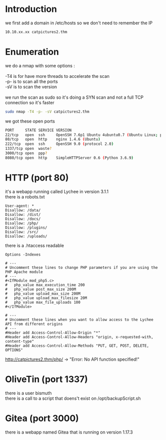 # Introduction

we first add a domain in /etc/hosts so we don't need to remember the IP
```bash
10.10.xx.xx catpictures2.thm
```

# Enumeration

we do a nmap with some options :\
\
-T4 is for have more threads to accelerate the scan\
-p- is to scan all the ports\
-sV is to scan the version\
\
we run the scan as sudo so it's doing a SYN scan and not a full TCP connection so it's faster

```bash
sudo nmap -T4 -p- -sV catpictures2.thm
```

we got these open ports
```bash
PORT     STATE SERVICE VERSION
22/tcp   open  ssh     OpenSSH 7.6p1 Ubuntu 4ubuntu0.7 (Ubuntu Linux; protocol 2.0)
80/tcp   open  http    nginx 1.4.6 (Ubuntu)
222/tcp  open  ssh     OpenSSH 9.0 (protocol 2.0)
1337/tcp open  waste?
3000/tcp open  ppp?
8080/tcp open  http    SimpleHTTPServer 0.6 (Python 3.6.9)
```

# HTTP (port 80)
it's a webapp running called Lychee in version 3.1.1\
there is a robots.txt 
```
User-agent: *
Disallow: /data/
Disallow: /dist/
Disallow: /docs/
Disallow: /php/
Disallow: /plugins/
Disallow: /src/
Disallow: /uploads/
```

there is a .htaccess readable
```
Options -Indexes

# ---
# Uncomment these lines to change PHP parameters if you are using the PHP Apache module
# ---
#<IfModule mod_php5.c>
#	php_value max_execution_time 200
#	php_value post_max_size 200M
#	php_value upload_max_size 200M
#	php_value upload_max_filesize 20M
#	php_value max_file_uploads 100
#</IfModule>

# ---
# Uncomment these lines when you want to allow access to the Lychee API from different origins
# ---
#Header add Access-Control-Allow-Origin "*"
#Header add Access-Control-Allow-Headers "origin, x-requested-with, content-type"
#Header add Access-Control-Allow-Methods "PUT, GET, POST, DELETE, OPTIONS"
```

http://catpictures2.thm/php/ -> "Error: No API function specified!"


# OliveTin (port 1337)
there is a user bismuth\
there is a call to a script that doens't exist on /opt/backupScript.sh


# Gitea (port 3000)
there is a webapp named Gitea that is running on version 1.17.3
